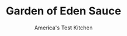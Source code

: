 ---
layout: ../../layouts/MarkdownPostLayout.astro
title: Garden of Eden Sauce
author: America's Test Kitchen
pubDate: 2023-03-15
description: "Garden vegetables take center stage in this summer pasta sauce."
image_url: https://res.cloudinary.com/hksqkdlah/image/upload/ar_1:1,c_fill,dpr_2.0,f_auto,fl_lossy.progressive.strip_profile,g_faces:auto,q_auto:low,w_344/6715_sfs-gardenofeden-sauce-03-279503
tags: ["Pasta","Sauces","Contest Recipes"]
calories: 1508
protein: 9
carbohydrates: 6
fats: 
fiber: 1
ingredients: ["2 large, tomatoes, cored and chopped","1 , yellow or orange bell pepper, seeded and chopped","1 , medium cucumber, peeled, seeded, and chopped","8 ounces, fresh mozzarella cheese, cut into 1/2-inch chunks","2 , scallions, sliced thin","1/2 cup, chopped fresh basil","1 teaspoon, salt","1/3 cup, extra-virgin olive oil","2 tablespoons, red wine vinegar","1 , garlic clove, minced","1/2 teaspoon, ground cumin","1/2 teaspoon, dried oregano"]
serves: 6
time: "20 minutes, plus 1 hour standing"
instructions: ["Combine tomatoes, bell pepper, cucumber, cheese, scallions, basil, and salt in large bowl. Whisk oil, vinegar, garlic, cumin, and oregano in small bowl. Pour oil mixture over tomato mixture and toss to coat. Cover and let stand at room temperature 1 hour.","Toss tomato mixture with cooked pasta and reserved pasta cooking water, if necessary. Serve."]
nutrition: ["271 mg Potassium","186 mg Phosphorus","239 mg Calcium","24 mg Magnesium","397 mg Sodium","1 mg Zinc","21 g Fat","11 g Monounsaturated","1 g Polyunsaturated","34 mg Vitamin C","33 mg Cholesterol","7 g Saturated","1 g Fiber","25 µg Folate (food)","3 g Sugars","33 µg Vitamin K","132 g Water","6 g Carbs","25 µg Folate equivalent (total)","9 g Protein","2 mg Vitamin E","135 µg Vitamin A","251 kcal Energy","1508 calories"]
notes: "This fresh, chunky sauce matches nicely with short pastas, such as penne, campanelle, and farfalle."
---